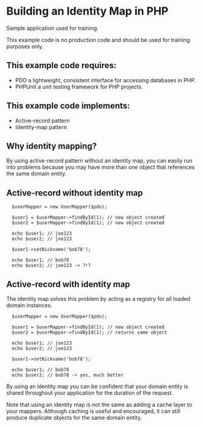 Building an Identity Map in PHP
===============================

Sample application used for training.

This example code is no production code and should be used for training
purposes only.

This example code requires:
---------------------------
* PDO a lightweight, consistent interface for accessing databases in PHP.
* PHPUnit a unit testing framework for PHP projects.

This example code implements:
-----------------------
* Active-record pattern
* Identity-map pattern

Why identity mapping?
---------------------
By using active-record pattern without an identity map, you can easily run
into problems because you may have more than one object that references
the same domain entity.

Active-record without identity map
----------------------------------

      $userMapper = new UserMapper($pdo);

      $user1 = $userMapper->findById(1); // new object created
      $user2 = $userMapper->findById(1); // new object created

      echo $user1; // joe123
      echo $user2; // joe123

      $user1->setNickname('bob78');

      echo $user1; // bob78
      echo $user2; // joe123 -> ?!?

Active-record with identity map
----------------------------------
The identity map solves this problem by acting as a registry for all
loaded domain instances.

      $userMapper = new UserMapper($pdo);

      $user1 = $userMapper->findById(1); // new object created
      $user2 = $userMapper->findById(1); // returns same object

      echo $user1; // joe123
      echo $user2; // joe123

      $user1->setNickname('bob78');

      echo $user1; // bob78
      echo $user2; // bob78 -> yes, much better

By using an identity map you can be confident that your domain entity is
shared throughout your application for the duration of the request.

Note that using an identity map is not the same as adding a cache layer
to your mappers. Although caching is useful and encouraged, it can still
produce duplicate objects for the same domain entity.